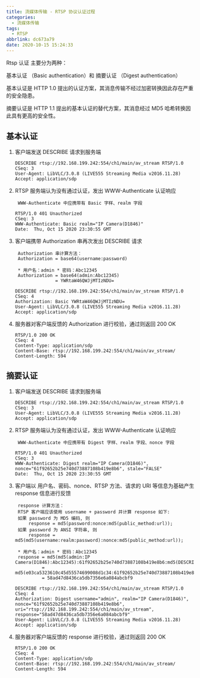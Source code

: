 ```yaml
---
title: 流媒体传输 - RTSP 协议认证过程
categories:
  - 流媒体传输
tags:
  - RTSP
abbrlink: dc673a79
date: 2020-10-15 15:24:33
---
```

Rtsp 认证 主要分为两种：

基本认证 （Basic authentication）和 摘要认证 （Digest authentication）

基本认证是 HTTP 1.0 提出的认证方案，其消息传输不经过加密转换因此存在严重的安全隐患。

摘要认证是 HTTP 1.1 提出的基本认证的替代方案，其消息经过 MD5 哈希转换因此具有更高的安全性。

<!--more-->

## 基本认证

1. 客户端发送 DESCRIBE 请求到服务端

    ``` node
    DESCRIBE rtsp://192.168.199.242:554/ch1/main/av_stream RTSP/1.0
    CSeq: 3
    User-Agent: LibVLC/3.0.8 (LIVE555 Streaming Media v2016.11.28)
    Accept: application/sdp
    ```

2. RTSP 服务端认为没有通过认证，发出 WWW-Authenticate 认证响应

        WWW-Authenticate 中应携带有 Basic 字样、realm 字段

    ``` node
    RTSP/1.0 401 Unauthorized
    CSeq: 3
    WWW-Authenticate: Basic realm="IP Camera(D1846)"
    Date:  Thu, Oct 15 2020 23:30:55 GMT
    ```

3. 客户端携带 Authorization 串再次发出 DESCRIBE 请求

        Authorization 串计算方法：
        Authorization = base64(username:password)
        
        * 用户名：admin * 密码：Abc12345
        Authorization = base64(admin:Abc12345)
                      = YWRtaW46QWJjMTIzNDU=

    ``` node
    DESCRIBE rtsp://192.168.199.242:554/ch1/main/av_stream RTSP/1.0
    CSeq: 4
    Authorization: Basic YWRtaW46QWJjMTIzNDU=
    User-Agent: LibVLC/3.0.8 (LIVE555 Streaming Media v2016.11.28)
    Accept: application/sdp
    ```

4. 服务器对客户端反馈的 Authorization 进行校验，通过则返回 200 OK

    ``` node
    RTSP/1.0 200 OK
    CSeq: 4
    Content-Type: application/sdp
    Content-Base: rtsp://192.168.199.242:554/ch1/main/av_stream/
    Content-Length: 594
    ```

## 摘要认证

1. 客户端发送 DESCRIBE 请求到服务端

    ``` node
    DESCRIBE rtsp://192.168.199.242:554/ch1/main/av_stream RTSP/1.0
    CSeq: 3
    User-Agent: LibVLC/3.0.8 (LIVE555 Streaming Media v2016.11.28)
    Accept: application/sdp
    ```

2. RTSP 服务端认为没有通过认证，发出 WWW-Authenticate 认证响应

        WWW-Authenticate 中应携带有 Digest 字样、realm 字段、nonce 字段

    ``` node
    RTSP/1.0 401 Unauthorized
    CSeq: 3
    WWW-Authenticate: Digest realm="IP Camera(D1846)", nonce="61f92652b25e740d73887108b419e8b6", stale="FALSE"
    Date:  Thu, Oct 15 2020 23:30:55 GMT
    ```

3. 客户端以 用户名、密码、nonce、RTSP 方法、请求的 URI 等信息为基础产生 response 信息进行反馈

        response 计算方法：
        RTSP 客户端应该使用 username + password 并计算 response 如下:
        如果 password 为 MD5 编码, 则
            response = md5(password:nonce:md5(public_method:url));
        如果 password 为 ANSI 字符串, 则
            response = md5(md5(username:realm:password):nonce:md5(public_method:url));

        * 用户名：admin * 密码：Abc12345
        response = md5(md5(admin:IP Camera(D1846):Abc12345):61f92652b25e740d73887108b419e8b6:md5(DESCRIBE:rtsp://192.168.199.242:554/ch1/main/av_stream));
                 = md5(e03ca5323610c45d55574699008d1c34:61f92652b25e740d73887108b419e8b6:034c626594db40bb96121247d4492461)
                 = 58ad47d8436ca5db7356e6a084abcbf9

    ``` node
    DESCRIBE rtsp://192.168.199.242:554/ch1/main/av_stream RTSP/1.0
    CSeq: 4
    Authorization: Digest username="admin", realm="IP Camera(D1846)", nonce="61f92652b25e740d73887108b419e8b6", uri="rtsp://192.168.199.242:554/ch1/main/av_stream", response="58ad47d8436ca5db7356e6a084abcbf9"
    User-Agent: LibVLC/3.0.8 (LIVE555 Streaming Media v2016.11.28)
    Accept: application/sdp
    ```

4. 服务器对客户端反馈的 response 进行校验，通过则返回 200 OK

    ``` node
    RTSP/1.0 200 OK
    CSeq: 4
    Content-Type: application/sdp
    Content-Base: rtsp://192.168.199.242:554/ch1/main/av_stream/
    Content-Length: 594
    ```
